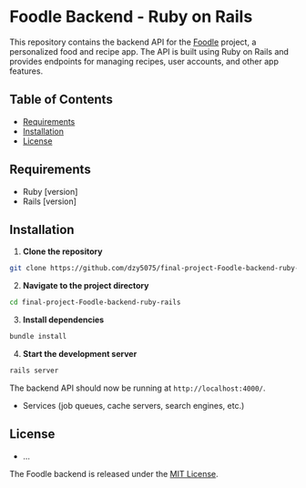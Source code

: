 # Foodle Backend - Ruby on Rails

This repository contains the backend API for the [Foodle](https://github.com/dzy5075/final-project-Foodle-frontend) project, a personalized food and recipe app. The API is built using Ruby on Rails and provides endpoints for managing recipes, user accounts, and other app features.

## Table of Contents

- [Requirements](#requirements)
- [Installation](#installation)
- [License](#license)

## Requirements

- Ruby [version]
- Rails [version]

## Installation

1. **Clone the repository**

```bash
git clone https://github.com/dzy5075/final-project-Foodle-backend-ruby-rails.git
```

2. **Navigate to the project directory**

```bash
cd final-project-Foodle-backend-ruby-rails
```

3. **Install dependencies**

```bash
bundle install
```

4. **Start the development server**

```bash
rails server
```

The backend API should now be running at `http://localhost:4000/`.

* Services (job queues, cache servers, search engines, etc.)

## License

* ...

The Foodle backend is released under the [MIT License](LICENSE).